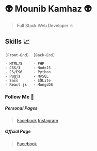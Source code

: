 # 👽️ Mounib Kamhaz 👽️
> Full Stack Web Developer 🔥

## Skills 📈
``` 
[Front-End]  [Back-End]

- HTML/5     - PHP
- CSS/3      - NodeJS
- JS/ES6     - Python
- Pugjs      - MySQL   
- Sass       - SQLite
- React js   - MongoDB
```
### Follow Me 🤡
##### Personal Pages
> [Facebook](https://fb.me/mounibkamhaz)
> [Instagram](https://instagram.com/mounibkamhaz)
##### Offcial Page
> [Facebook](https://fb.me/mounibkamhazdv)
